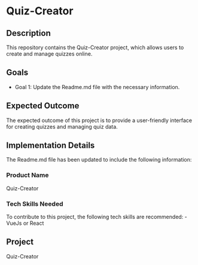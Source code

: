 # Quiz-Creator

## Description

This repository contains the Quiz-Creator project, which allows users to create and manage quizzes online.

## Goals

- Goal 1: Update the Readme.md file with the necessary information.

## Expected Outcome

The expected outcome of this project is to provide a user-friendly interface for creating quizzes and managing quiz data.

## Implementation Details

The Readme.md file has been updated to include the following information:

### Product Name

Quiz-Creator

### Tech Skills Needed

To contribute to this project, the following tech skills are recommended:
-VueJs or React

## Project

Quiz-Creator

